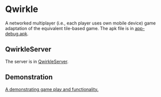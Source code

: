 # Qwirkle
A networked multiplayer (i.e., each player uses own mobile device) game adaptation of the equivalent tile-based game. The apk file is in [app-debug.apk](/app/build/outputs/apk/debug).

## QwirkleServer
The server is in [QwirkleServer](https://github.com/mpndl/QwirkleServer).

## Demonstration
[A demonstrating game play and functionality.](https://youtu.be/8z7KxY2jVVU)
